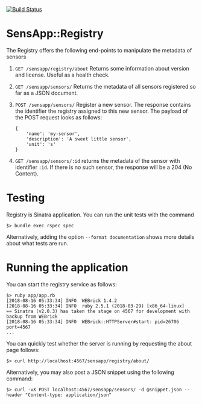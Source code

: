 
[![Build Status](https://travis-ci.org/fchauvel/registry.svg?branch=master)](https://travis-ci.org/fchauvel/registry)


# SensApp::Registry

The Registry offers the following end-points to manipulate the metadata of sensors

 1. `GET /sensapp/registry/about` Returns some information about
    version and license. Useful as a health check.
 
 1. `GET /sensapp/sensors/` Returns the metadata of all sensors
    registered so far as a JSON document.

 1. `POST /sensapp/sensors/` Register a new sensor. The response
    contains the identifier the registry assigned to this new sensor. The
    payload of the POST request looks as follows:
	
		{ 
			'name': 'my-sensor',
			'description': 'A sweet little sensor',
			'unit': 's' 
		}
		
  1. `GET /sensapp/sensors/:id` returns the metadata of the sensor
     with identifier `:id`. If there is no such sensor, the response
     will be a 204 (No Content).


# Testing

Registry is Sinatra application. You can run the unit tests with the command

	$> bundle exec rspec spec 
	
Alternatively, adding the option `--format documentation` shows more
details about what tests are run.


# Running the application

You can start the registry service as follows:

	$> ruby app/app.rb
	[2018-08-16 05:33:34] INFO  WEBrick 1.4.2
	[2018-08-16 05:33:34] INFO  ruby 2.5.1 (2018-03-29) [x86_64-linux]
	== Sinatra (v2.0.3) has taken the stage on 4567 for development with backup from WEBrick
	[2018-08-16 05:33:34] INFO  WEBrick::HTTPServer#start: pid=26706 port=4567
	...
	
You can quickly test whether the server is running by requesting the about page follows:

	$> curl http://localhost:4567/sensapp/registry/about/
	
Alternatively, you may also post a JSON snippet using the following command:

	$> curl -vX POST localhost:4567/sensapp/sensors/ -d @snippet.json --header "Content-type: application/json"
	


